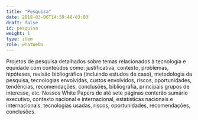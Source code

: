 ```yaml
---
title: "Pesquisa"
date: 2018-03-06T14:50:48-03:00
draft: false
id: pesquisa
weight: 1
type: item
role: whatWeDo
---
```


Projetos de pesquisa detalhados sobre temas relacionados à tecnologia e equidade com conteúdos como: justificativa, contexto, problemas, hipóteses, revisão bibliográfica (incluindo estudos de caso), metodologia da pesquisa, tecnologias envolvidas, custos envolvidos, riscos, oportunidades, tendências, recomendações, conclusões, bibliografia, principais grupos de interesse, etc.  Nossos White Papers de até sete páginas conterão sumário executivo, contexto nacional e internacional, estatísticas nacionais e internacionais, tecnologias usadas, riscos, oportunidades, recomendações, conclusões.
